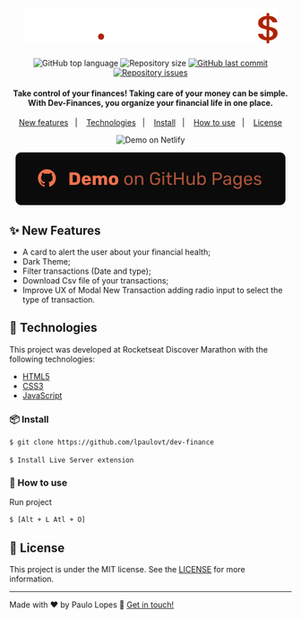 <h1 align="center">
      <img alt="Demo" src="./assets/logo.svg">

</h1>

<p align="center">
  <img alt="GitHub top language" src="https://img.shields.io/github/languages/top/lpaulovt/dev-finance.svg">

  <img alt="Repository size" src="https://img.shields.io/github/repo-size/lpaulovt/dev-finance.svg">
  <a href="https://github.com/lpaulovt/dev-finance/commits/master">
    <img alt="GitHub last commit" src="https://img.shields.io/github/last-commit/lpaulovt/dev-finance.svg">
  </a>

  <a href="https://github.com/lpaulovt/dev-finance/issues">
    <img alt="Repository issues" src="https://img.shields.io/github/issues/lpaulovt/dev-finance.svg">
  </a>

</p>

<h4 align="center">
 Take control of your finances!
Taking care of your money can be simple. With Dev-Finances, you organize your financial life in one place.
</h4>

<p align="center">
  <a href="#sparkles-new">New features</a>&nbsp;&nbsp;&nbsp;|&nbsp;&nbsp;&nbsp;
  <a href="#rocket-technologies">Technologies</a>&nbsp;&nbsp;&nbsp;|&nbsp;&nbsp;&nbsp;
  <a href="#📦-install">Install</a>&nbsp;&nbsp;&nbsp;|&nbsp;&nbsp;&nbsp;
  <a href="#📦-install">How to use</a>&nbsp;&nbsp;&nbsp;|&nbsp;&nbsp;&nbsp;
  <a href="#memo-license">License</a>
</p>
<p align="center">
   <img alt="Demo on Netlify" width="50%" src="https://i.ibb.co/Twn1Sxr/ezgif-com-gif-maker-1.gif">
</p>
<p align="center">
  <a href="" target="_blank">
    <img alt="Demo" src="./assets/button.svg">
  </a>
</p>

## :sparkles: New Features

- A card to alert the user about your financial health;
- Dark Theme;
- Filter transactions (Date and type);
- Download Csv file of your transactions;
- Improve UX of Modal New Transaction adding radio input to select the type of transaction.

## :rocket: Technologies

This project was developed at Rocketseat Discover Marathon with the following technologies:

- [HTML5]()
- [CSS3]()
- [JavaScript]()

### 📦 Install

```
$ git clone https://github.com/lpaulovt/dev-finance

$ Install Live Server extension

```

### 🔨 How to use

Run project

```bash
$ [Alt + L Atl + O]
```

## :memo: License

This project is under the MIT license. See the [LICENSE](https://github.com/lpaulovt/dev-finance/blob/main/LICENSE) for more information.

---

Made with ♥ by Paulo Lopes :wave: [Get in touch!](https://www.linkedin.com/in/lpaulovt/)
